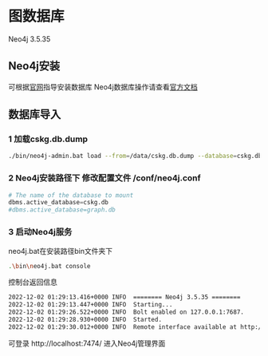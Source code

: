 # 图数据库

Neo4j 3.5.35

## Neo4j安装

可根据[官网](https://neo4j.com/)指导安装数据库
Neo4j数据库操作请查看[官方文档](https://neo4j.com/docs/)

## 数据库导入


### 1 加载cskg.db.dump
```bash
./bin/neo4j-admin.bat load --from=/data/cskg.db.dump --database=cskg.db --force 
```
### 2 Neo4j安装路径下 修改配置文件 **/conf/neo4j.conf**
```python
# The name of the database to mount
dbms.active_database=cskg.db
#dbms.active_database=graph.db
```
### 3 启动Neo4j服务
neo4j.bat在安装路径bin文件夹下
```bash
.\bin\neo4j.bat console
```
控制台返回信息
```bat
2022-12-02 01:29:13.416+0000 INFO  ======== Neo4j 3.5.35 ========
2022-12-02 01:29:13.447+0000 INFO  Starting...
2022-12-02 01:29:26.522+0000 INFO  Bolt enabled on 127.0.0.1:7687.
2022-12-02 01:29:28.930+0000 INFO  Started.
2022-12-02 01:29:30.012+0000 INFO  Remote interface available at http://localhost:7474/
```
可登录 http://localhost:7474/ 进入Neo4j管理界面
